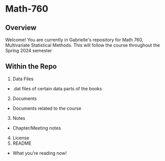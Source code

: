 # Math-760
## Overview
Welcome! You are currently in Gabrielle's repository for Math 760, Multivariate Statistical Methods. This will follow the course throughout the Spring 2024 semester
## Within the Repo
1. Data Files
  - .dat files of certain data parts of the books
2. Documents
  - Documents related to the course
3. Notes
  - Chapter/Meeting notes
4. License
5. README
  - What you're reading now!